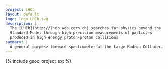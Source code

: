 ```yaml
---
project: LHCb
layout: default
logo: logo_LHCb.svg
description: |
  The [LHCb](http://lhcb.web.cern.ch) searches for physics beyond the
  Standard Model through high-precision measurements of particles
  produced in high-energy proton-proton collisions
summary: |
  A general purpose forward spectrometer at the Large Hadron Collider.
---
```


{% include gsoc_project.ext %}
